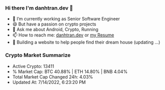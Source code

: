 ### Hi there I'm danhtran.dev 👋

- 🔭 I’m currently working as Senior Software Engineer
- 😄 But have a passion on crypto projects
- 💬 Ask me about Android, Crypto, Running 
- 📫 How to reach me: <a href="https://danhtran.dev" target="_blank">danhtran.dev</a> or <a href="Developer-Resume.pdf" target="_blank">my Resume</a>
- 🌱 Building a website to help people find their dream house (updating ...)

### Crypto Market Summarize
- Active Crypto: 13411
- % Market Cap: BTC 40.88% | ETH 14.80% | BNB 4.04%
- Total Market Cap Changed 24h: 4.03%
- Updated At: 7/14/2022, 6:23:20 PM
